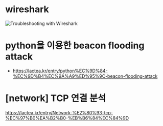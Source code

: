 # wireshark

![Troubleshooting with Wireshark](https://github.com/kimheeseo/wireshark/assets/43293606/bcbae165-a5d0-4926-9b3c-85b3a74828d3)


# python을 이용한 beacon flooding attack
- https://lactea.kr/entry/python%EC%9D%84-%EC%9D%B4%EC%9A%A9%ED%95%9C-beacon-flooding-attack

# [network] TCP 연결 분석
https://lactea.kr/entry/Network-%E2%80%93-tcp-%EC%97%B0%EA%B2%B0-%EB%B6%84%EC%84%9D
